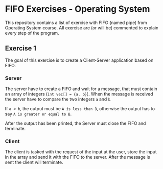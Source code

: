 # FIFO Exercises - Operating System 

This repository contains a list of exercise with FIFO (named pipe) from 
Operating System course. All exercise are (or will be) commented to explain
every step of the program. 

## Exercise 1
The goal of this exercise is to create a Client-Server application based on FIFO.
### Server
The server have to create a FIFO and wait for a message, that must contain an 
array of integers (`int vec[] = {a, b}`). 
When the message is received the server have to compare the two integers `a` and `b`.

If `a < b`, the output must be `A is less than B`, otherwise the output has to say `A is greater or equal to B`.

After the output has been printed, the Server must close the FIFO and terminate.
### Client
The client is tasked with the request of the input at the user, store the input in the array
and send it with the FIFO to the server. After the message is sent the client will terminate.


